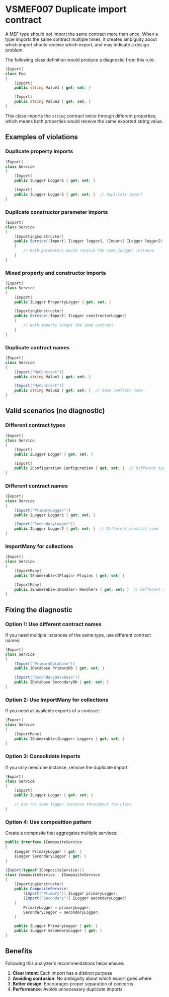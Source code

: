# VSMEF007 Duplicate import contract

A MEF type should not import the same contract more than once. When a type imports the same contract multiple times, it creates ambiguity about which import should receive which export, and may indicate a design problem.

The following class definition would produce a diagnostic from this rule:

```cs
[Export]
class Foo
{
    [Import]
    public string Value1 { get; set; }

    [Import]
    public string Value2 { get; set; }
}
```

This class imports the `string` contract twice through different properties, which means both properties would receive the same exported string value.

## Examples of violations

### Duplicate property imports

```cs
[Export]
class Service
{
    [Import]
    public ILogger Logger1 { get; set; }

    [Import]
    public ILogger Logger2 { get; set; }  // Duplicate import
}
```

### Duplicate constructor parameter imports

```cs
[Export]
class Service
{
    [ImportingConstructor]
    public Service([Import] ILogger logger1, [Import] ILogger logger2)
    {
        // Both parameters would receive the same ILogger instance
    }
}
```

### Mixed property and constructor imports

```cs
[Export]
class Service
{
    [Import]
    public ILogger PropertyLogger { get; set; }

    [ImportingConstructor]
    public Service([Import] ILogger constructorLogger)
    {
        // Both imports target the same contract
    }
}
```

### Duplicate contract names

```cs
[Export]
class Service
{
    [Import("MyContract")]
    public string Value1 { get; set; }

    [Import("MyContract")]
    public string Value2 { get; set; }  // Same contract name
}
```

## Valid scenarios (no diagnostic)

### Different contract types

```cs
[Export]
class Service
{
    [Import]
    public ILogger Logger { get; set; }

    [Import]
    public IConfiguration Configuration { get; set; }  // Different type
}
```

### Different contract names

```cs
[Export]
class Service
{
    [Import("PrimaryLogger")]
    public ILogger Logger1 { get; set; }

    [Import("SecondaryLogger")]
    public ILogger Logger2 { get; set; }  // Different contract name
}
```

### ImportMany for collections

```cs
[Export]
class Service
{
    [ImportMany]
    public IEnumerable<IPlugin> Plugins { get; set; }

    [ImportMany]
    public IEnumerable<IHandler> Handlers { get; set; }  // Different element type
}
```

## Fixing the diagnostic

### Option 1: Use different contract names

If you need multiple instances of the same type, use different contract names:

```cs
[Export]
class Service
{
    [Import("PrimaryDatabase")]
    public IDatabase PrimaryDb { get; set; }

    [Import("SecondaryDatabase")]
    public IDatabase SecondaryDb { get; set; }
}
```

### Option 2: Use ImportMany for collections

If you need all available exports of a contract:

```cs
[Export]
class Service
{
    [ImportMany]
    public IEnumerable<ILogger> Loggers { get; set; }
}
```

### Option 3: Consolidate imports

If you only need one instance, remove the duplicate import:

```cs
[Export]
class Service
{
    [Import]
    public ILogger Logger { get; set; }

    // Use the same logger instance throughout the class
}
```

### Option 4: Use composition pattern

Create a composite that aggregates multiple services:

```cs
public interface ICompositeService
{
    ILogger PrimaryLogger { get; }
    ILogger SecondaryLogger { get; }
}

[Export(typeof(ICompositeService))]
class CompositeService : ICompositeService
{
    [ImportingConstructor]
    public CompositeService(
        [Import("Primary")] ILogger primaryLogger,
        [Import("Secondary")] ILogger secondaryLogger)
    {
        PrimaryLogger = primaryLogger;
        SecondaryLogger = secondaryLogger;
    }

    public ILogger PrimaryLogger { get; }
    public ILogger SecondaryLogger { get; }
}
```

## Benefits

Following this analyzer's recommendations helps ensure:

1. **Clear intent**: Each import has a distinct purpose
2. **Avoiding confusion**: No ambiguity about which export goes where
3. **Better design**: Encourages proper separation of concerns
4. **Performance**: Avoids unnecessary duplicate imports
